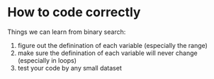 # How to code correctly
Things we can learn from binary search:
1. figure out the definination of each variable (especially the range)
2. make sure the definination of each variable will never change (especially in loops) 
3. test your code by any small dataset

